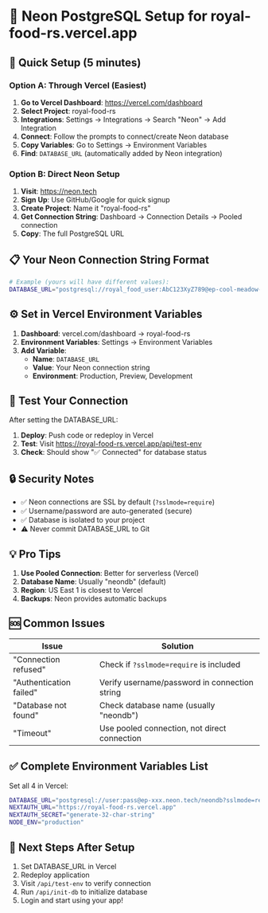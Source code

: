 # 🐘 Neon PostgreSQL Setup for royal-food-rs.vercel.app

## 🚀 Quick Setup (5 minutes)

### Option A: Through Vercel (Easiest)
1. **Go to Vercel Dashboard**: https://vercel.com/dashboard
2. **Select Project**: royal-food-rs
3. **Integrations**: Settings → Integrations → Search "Neon" → Add Integration
4. **Connect**: Follow the prompts to connect/create Neon database
5. **Copy Variables**: Go to Settings → Environment Variables
6. **Find**: `DATABASE_URL` (automatically added by Neon integration)

### Option B: Direct Neon Setup
1. **Visit**: https://neon.tech
2. **Sign Up**: Use GitHub/Google for quick signup
3. **Create Project**: Name it "royal-food-rs" 
4. **Get Connection String**: Dashboard → Connection Details → Pooled connection
5. **Copy**: The full PostgreSQL URL

## 📋 Your Neon Connection String Format

```bash
# Example (yours will have different values):
DATABASE_URL="postgresql://royal_food_user:AbC123XyZ789@ep-cool-meadow-12345678.us-east-1.aws.neon.tech/neondb?sslmode=require"
```

## ⚙️ Set in Vercel Environment Variables

1. **Dashboard**: vercel.com/dashboard → royal-food-rs
2. **Environment Variables**: Settings → Environment Variables
3. **Add Variable**:
   - **Name**: `DATABASE_URL`
   - **Value**: Your Neon connection string
   - **Environment**: Production, Preview, Development

## 🧪 Test Your Connection

After setting the DATABASE_URL:
1. **Deploy**: Push code or redeploy in Vercel
2. **Test**: Visit https://royal-food-rs.vercel.app/api/test-env
3. **Check**: Should show "✅ Connected" for database status

## 🔒 Security Notes

- ✅ Neon connections are SSL by default (`?sslmode=require`)
- ✅ Username/password are auto-generated (secure)
- ✅ Database is isolated to your project
- ⚠️ Never commit DATABASE_URL to Git

## 💡 Pro Tips

1. **Use Pooled Connection**: Better for serverless (Vercel)
2. **Database Name**: Usually "neondb" (default)
3. **Region**: US East 1 is closest to Vercel
4. **Backups**: Neon provides automatic backups

## 🆘 Common Issues

| Issue | Solution |
|-------|----------|
| "Connection refused" | Check if `?sslmode=require` is included |
| "Authentication failed" | Verify username/password in connection string |
| "Database not found" | Check database name (usually "neondb") |
| "Timeout" | Use pooled connection, not direct connection |

## ✅ Complete Environment Variables List

Set all 4 in Vercel:
```bash
DATABASE_URL="postgresql://user:pass@ep-xxx.neon.tech/neondb?sslmode=require"
NEXTAUTH_URL="https://royal-food-rs.vercel.app"
NEXTAUTH_SECRET="generate-32-char-string"
NODE_ENV="production"
```

## 🎯 Next Steps After Setup

1. Set DATABASE_URL in Vercel
2. Redeploy application
3. Visit `/api/test-env` to verify connection
4. Run `/api/init-db` to initialize database
5. Login and start using your app!
